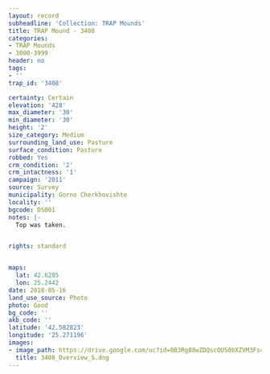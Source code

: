 ```yaml
---
layout: record
subheadline: 'Collection: TRAP Mounds'
title: TRAP Mound - 3408
categories:
- TRAP Mounds
- 3000-3999
header: no
tags:
- ''
trap_id: '3408'

certainty: Certain
elevation: '428'
max_diameter: '30'
min_diameter: '30'
height: '2'
size_category: Medium
surrounding_land_use: Pasture
surface_condition: Pasture
robbed: Yes
crm_condition: '2'
crm_intactness: '1'
campaign: '2011'
source: Survey
municipality: Gorno Cherkhovishte
locality: ''
bgcode: DS001
notes: |-
  Top was taken.


rights: standard


maps:
  lat: 42.6285
  lon: 25.2442
date: 2018-05-16
land_use_source: Photo
photo: Good
bg_code: ''
akb_code: ''
latitude: '42.582823'
longitude: '25.271196'
images:
- image_path: https://drive.google.com/uc?id=0B3Rg88wZDQscOU50bXZVM3FscGs
  title: 3408_Overview_S.dng
---
```

